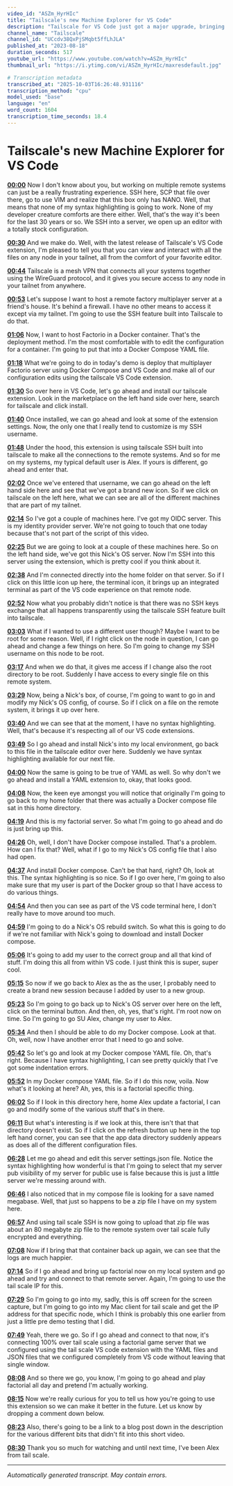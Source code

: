 ```yaml
---
video_id: "ASZm_HyrHIc"
title: "Tailscale's new Machine Explorer for VS Code"
description: "Tailscale for VS Code just got a major upgrade, bringing you the ability to explore, edit, and transfer the files on any of the nodes in your tailnet that you can reach through Tailscale SSH. For the ..."
channel_name: "Tailscale"
channel_id: "UCcdv38QxPjSMqbt5ffLhJLA"
published_at: "2023-08-18"
duration_seconds: 517
youtube_url: "https://www.youtube.com/watch?v=ASZm_HyrHIc"
thumbnail_url: "https://i.ytimg.com/vi/ASZm_HyrHIc/maxresdefault.jpg"

# Transcription metadata
transcribed_at: "2025-10-03T16:26:48.931116"
transcription_method: "cpu"
model_used: "base"
language: "en"
word_count: 1604
transcription_time_seconds: 18.4
---
```


# Tailscale's new Machine Explorer for VS Code

**[00:00](https://youtube.com/watch?v=ASZm_HyrHIc&t=0s)** Now I don't know about you, but working on multiple remote systems can just be a really frustrating experience. SSH here, SCP that file over there, go to use VIM and realize that this box only has NANO. Well, that means that none of my syntax highlighting is going to work. None of my developer creature comforts are there either. Well, that's the way it's been for the last 30 years or so. We SSH into a server, we open up an editor with a totally stock configuration.

**[00:30](https://youtube.com/watch?v=ASZm_HyrHIc&t=30s)** And we make do. Well, with the latest release of Tailscale's VS Code extension, I'm pleased to tell you that you can view and interact with all the files on any node in your tailnet, all from the comfort of your favorite editor.

**[00:44](https://youtube.com/watch?v=ASZm_HyrHIc&t=44s)** Tailscale is a mesh VPN that connects all your systems together using the WireGuard protocol, and it gives you secure access to any node in your tailnet from anywhere.

**[00:53](https://youtube.com/watch?v=ASZm_HyrHIc&t=53s)** Let's suppose I want to host a remote factory multiplayer server at a friend's house. It's behind a firewall. I have no other means to access it except via my tailnet. I'm going to use the SSH feature built into Tailscale to do that.

**[01:06](https://youtube.com/watch?v=ASZm_HyrHIc&t=66s)** Now, I want to host Factorio in a Docker container. That's the deployment method. I'm the most comfortable with to edit the configuration for a container. I'm going to put that into a Docker Compose YAML file.

**[01:18](https://youtube.com/watch?v=ASZm_HyrHIc&t=78s)** What we're going to do in today's demo is deploy that multiplayer Factorio server using Docker Compose and VS Code and make all of our configuration edits using the tailscale VS Code extension.

**[01:30](https://youtube.com/watch?v=ASZm_HyrHIc&t=90s)** So over here in VS Code, let's go ahead and install our tailscale extension. Look in the marketplace on the left hand side over here, search for tailscale and click install.

**[01:40](https://youtube.com/watch?v=ASZm_HyrHIc&t=100s)** Once installed, we can go ahead and look at some of the extension settings. Now, the only one that I really tend to customize is my SSH username.

**[01:48](https://youtube.com/watch?v=ASZm_HyrHIc&t=108s)** Under the hood, this extension is using tailscale SSH built into tailscale to make all the connections to the remote systems. And so for me on my systems, my typical default user is Alex. If yours is different, go ahead and enter that.

**[02:02](https://youtube.com/watch?v=ASZm_HyrHIc&t=122s)** Once we've entered that username, we can go ahead on the left hand side here and see that we've got a brand new icon. So if we click on tailscale on the left here, what we can see are all of the different machines that are part of my tailnet.

**[02:14](https://youtube.com/watch?v=ASZm_HyrHIc&t=134s)** So I've got a couple of machines here. I've got my OIDC server. This is my identity provider server. We're not going to touch that one today because that's not part of the script of this video.

**[02:25](https://youtube.com/watch?v=ASZm_HyrHIc&t=145s)** But we are going to look at a couple of these machines here. So on the left hand side, we've got this Nick's OS server. Now I'm SSH into this server using the extension, which is pretty cool if you think about it.

**[02:38](https://youtube.com/watch?v=ASZm_HyrHIc&t=158s)** And I'm connected directly into the home folder on that server. So if I click on this little icon up here, the terminal icon, it brings up an integrated terminal as part of the VS code experience on that remote node.

**[02:52](https://youtube.com/watch?v=ASZm_HyrHIc&t=172s)** Now what you probably didn't notice is that there was no SSH keys exchange that all happens transparently using the tailscale SSH feature built into tailscale.

**[03:03](https://youtube.com/watch?v=ASZm_HyrHIc&t=183s)** What if I wanted to use a different user though? Maybe I want to be root for some reason. Well, if I right click on the node in question, I can go ahead and change a few things on here. So I'm going to change my SSH username on this node to be root.

**[03:17](https://youtube.com/watch?v=ASZm_HyrHIc&t=197s)** And when we do that, it gives me access if I change also the root directory to be root. Suddenly I have access to every single file on this remote system.

**[03:29](https://youtube.com/watch?v=ASZm_HyrHIc&t=209s)** Now, being a Nick's box, of course, I'm going to want to go in and modify my Nick's OS config, of course. So if I click on a file on the remote system, it brings it up over here.

**[03:40](https://youtube.com/watch?v=ASZm_HyrHIc&t=220s)** And we can see that at the moment, I have no syntax highlighting. Well, that's because it's respecting all of our VS code extensions.

**[03:49](https://youtube.com/watch?v=ASZm_HyrHIc&t=229s)** So I go ahead and install Nick's into my local environment, go back to this file in the tailscale editor over here. Suddenly we have syntax highlighting available for our next file.

**[04:00](https://youtube.com/watch?v=ASZm_HyrHIc&t=240s)** Now the same is going to be true of YAML as well. So why don't we go ahead and install a YAML extension to, okay, that looks good.

**[04:08](https://youtube.com/watch?v=ASZm_HyrHIc&t=248s)** Now, the keen eye amongst you will notice that originally I'm going to go back to my home folder that there was actually a Docker compose file sat in this home directory.

**[04:19](https://youtube.com/watch?v=ASZm_HyrHIc&t=259s)** And this is my factorial server. So what I'm going to go ahead and do is just bring up this.

**[04:26](https://youtube.com/watch?v=ASZm_HyrHIc&t=266s)** Oh, well, I don't have Docker compose installed. That's a problem. How can I fix that? Well, what if I go to my Nick's OS config file that I also had open.

**[04:37](https://youtube.com/watch?v=ASZm_HyrHIc&t=277s)** And install Docker compose. Can't be that hard, right? Oh, look at this. The syntax highlighting is so nice. So if I go over here, I'm going to also make sure that my user is part of the Docker group so that I have access to do various things.

**[04:54](https://youtube.com/watch?v=ASZm_HyrHIc&t=294s)** And then you can see as part of the VS code terminal here, I don't really have to move around too much.

**[04:59](https://youtube.com/watch?v=ASZm_HyrHIc&t=299s)** I'm going to do a Nick's OS rebuild switch. So what this is going to do if we're not familiar with Nick's going to download and install Docker compose.

**[05:06](https://youtube.com/watch?v=ASZm_HyrHIc&t=306s)** It's going to add my user to the correct group and all that kind of stuff. I'm doing this all from within VS code. I just think this is super, super cool.

**[05:15](https://youtube.com/watch?v=ASZm_HyrHIc&t=315s)** So now if we go back to Alex as the as the user, I probably need to create a brand new session because I added by user to a new group.

**[05:23](https://youtube.com/watch?v=ASZm_HyrHIc&t=323s)** So I'm going to go back up to Nick's OS server over here on the left, click on the terminal button. And then, oh, yes, that's right. I'm root now on time. So I'm going to go SU Alex, change my user to Alex.

**[05:34](https://youtube.com/watch?v=ASZm_HyrHIc&t=334s)** And then I should be able to do my Docker compose. Look at that. Oh, well, now I have another error that I need to go and solve.

**[05:42](https://youtube.com/watch?v=ASZm_HyrHIc&t=342s)** So let's go and look at my Docker compose YAML file. Oh, that's right. Because I have syntax highlighting, I can see pretty quickly that I've got some indentation errors.

**[05:52](https://youtube.com/watch?v=ASZm_HyrHIc&t=352s)** In my Docker compose YAML file. So if I do this now, voila. Now what's it looking at here? Ah, yes, this is a factorial specific thing.

**[06:02](https://youtube.com/watch?v=ASZm_HyrHIc&t=362s)** So if I look in this directory here, home Alex update a factorial, I can go and modify some of the various stuff that's in there.

**[06:11](https://youtube.com/watch?v=ASZm_HyrHIc&t=371s)** But what's interesting is if we look at this, there isn't that that directory doesn't exist. So if I click on the refresh button up here in the top left hand corner, you can see that the app data directory suddenly appears as does all of the different configuration files.

**[06:28](https://youtube.com/watch?v=ASZm_HyrHIc&t=388s)** Let me go ahead and edit this server settings.json file. Notice the syntax highlighting how wonderful is that I'm going to select that my server pub visibility of my server for public use is false because this is just a little server we're messing around with.

**[06:46](https://youtube.com/watch?v=ASZm_HyrHIc&t=406s)** I also noticed that in my compose file is looking for a save named megabase. Well, that just so happens to be a zip file I have on my system here.

**[06:57](https://youtube.com/watch?v=ASZm_HyrHIc&t=417s)** And using tail scale SSH is now going to upload that zip file was about an 80 megabyte zip file to the remote system over tail scale fully encrypted and everything.

**[07:08](https://youtube.com/watch?v=ASZm_HyrHIc&t=428s)** Now if I bring that that container back up again, we can see that the logs are much happier.

**[07:14](https://youtube.com/watch?v=ASZm_HyrHIc&t=434s)** So if I go ahead and bring up factorial now on my local system and go ahead and try and connect to that remote server. Again, I'm going to use the tail scale IP for this.

**[07:29](https://youtube.com/watch?v=ASZm_HyrHIc&t=449s)** So I'm going to go into my, sadly, this is off screen for the screen capture, but I'm going to go into my Mac client for tail scale and get the IP address for that specific node, which I think is probably this one earlier from just a little pre demo testing that I did.

**[07:49](https://youtube.com/watch?v=ASZm_HyrHIc&t=469s)** Yeah, there we go. So if I go ahead and connect to that now, it's connecting 100% over tail scale using a factorial game server that we configured using the tail scale VS code extension with the YAML files and JSON files that we configured completely from VS code without leaving that single window.

**[08:08](https://youtube.com/watch?v=ASZm_HyrHIc&t=488s)** And so there we go, you know, I'm going to go ahead and play factorial all day and pretend I'm actually working.

**[08:15](https://youtube.com/watch?v=ASZm_HyrHIc&t=495s)** Now we're really curious for you to tell us how you're going to use this extension so we can make it better in the future. Let us know by dropping a comment down below.

**[08:23](https://youtube.com/watch?v=ASZm_HyrHIc&t=503s)** Also, there's going to be a link to a blog post down in the description for the various different bits that didn't fit into this short video.

**[08:30](https://youtube.com/watch?v=ASZm_HyrHIc&t=510s)** Thank you so much for watching and until next time, I've been Alex from tail scale.

---

*Automatically generated transcript. May contain errors.*
